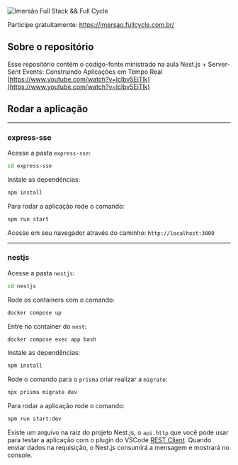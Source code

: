 ![Imersão Full Stack && Full Cycle](https://events-fullcycle.s3.amazonaws.com/events-fullcycle/static/site/img/grupo_4417.png)

Participe gratuitamente: https://imersao.fullcycle.com.br/

## Sobre o repositório
Esse repositório contém o código-fonte ministrado na aula Nest.js + Server-Sent Events: Construindo Aplicações em Tempo Real [https://www.youtube.com/watch?v=lclbv5EiTlk](https://www.youtube.com/watch?v=lclbv5EiTlk)

## Rodar a aplicação

---

### express-sse

Acesse a pasta `express-sse`:

```bash
cd express-sse
```

Instale as dependências:

```bash
npm install
```

Para rodar a aplicação rode o comando:

```bash
npm run start
```

Acesse em seu navegador através do caminho: `http://localhost:3000`

---

### nestjs

Acesse a pasta `nestjs`:

```bash
cd nestjs
```

Rode os containers com o comando:

```bash
docker compose up
```

Entre no container do `nest`:

```bash
docker compose exec app bash
```

Instale as dependências:

```bash
npm install
```

Rode o comando para o `prisma` criar realizar a `migrate`:

```bash
npx prisma migrate dev
```

Para rodar a aplicação rode o comando:

```bash
npm run start:dev
```

Existe um arquivo na raiz do projeto Nest.js, o `api.http` que você pode usar para testar a aplicação com o plugin do VSCode [REST Client](https://marketplace.visualstudio.com/items?itemName=humao.rest-client). Quando enviar dados na requisição, o Nest.js consumirá a mensagem e mostrará no console.